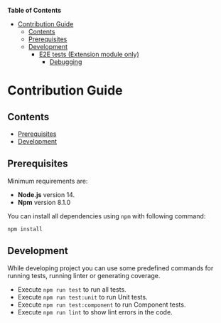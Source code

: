 **Table of Contents**

- [Contribution Guide](#contribution-guide)
    - [Contents](#contents)
    - [Prerequisites](#prerequisites)
    - [Development](#development)
        - [E2E tests (Extension module only)](#e2e-tests-extension-module-only)
            - [Debugging](#debugging)
            
# Contribution Guide

## Contents
- [Prerequisites](#prerequisites)
- [Development](#development)

## Prerequisites

Minimum requirements are:
- **Node.js** version 14.
- **Npm** version 8.1.0

You can install all dependencies using `npm` with following command:

```
npm install
```

## Development
While developing project you can use some predefined commands for running tests, running linter or generating coverage.

- Execute `npm run test` to run all tests.
- Execute `npm run test:unit` to run Unit tests.
- Execute `npm run test:component` to run Component tests.
- Execute `npm run lint` to show lint errors in the code.